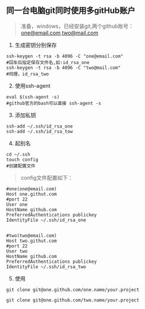 ## 同一台电脑git同时使用多gitHub账户
>准备，windows，已经安装git,两个github账号：one@email.com,two@mail.com

1. 生成密钥分别保存

```shell
ssh-keygen -t rsa -b 4096 -C "one@email.com"
#回车后指定保存文件名,如:id_rsa_one
ssh-keygen -t rsa -b 4096 -C "two@mail.com"
#同理，id_rsa_two
```

2. 使用ssh-agent

```shell
eval $(ssh-agent -s)
#github官方的bash可以直接 ssh-agent -s
```

3. 添加私钥

```shell
ssh-add ~/.ssh/id_rsa_one
ssh-add ~/.ssh/id_rsa_tow
```

4. 起别名

```
cd ~/.ssh
touch config
#创建配置文件
```
>config文件配置如下：

```shell
#one(one@email.com)
Host one.githut.com
#port 22
User one
HostName github.com
PreferredAuthentications publickey
IdentityFile ~/.ssh/id_rsa_one


#two(two@email.com)
Host two.githut.com
#port 22
User two
HostName github.com
PreferredAuthentications publickey
IdentityFile ~/.ssh/id_rsa_two
```

5. 使用

```shell
git clone git@one.github.com/one.name/your.project

git clone git@one.github.com/two.name/your.project

```
